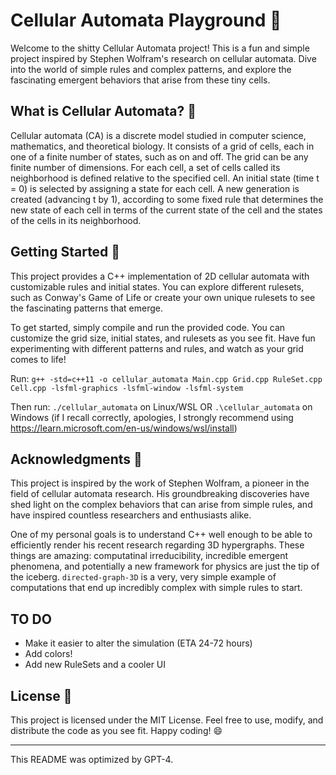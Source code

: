 # Cellular Automata Playground 🎉

Welcome to the shitty Cellular Automata project! This is a fun and simple project inspired by Stephen Wolfram's research on cellular automata. Dive into the world of simple rules and complex patterns, and explore the fascinating emergent behaviors that arise from these tiny cells.

## What is Cellular Automata? 🤔

Cellular automata (CA) is a discrete model studied in computer science, mathematics, and theoretical biology. It consists of a grid of cells, each in one of a finite number of states, such as on and off. The grid can be any finite number of dimensions. For each cell, a set of cells called its neighborhood is defined relative to the specified cell. An initial state (time t = 0) is selected by assigning a state for each cell. A new generation is created (advancing t by 1), according to some fixed rule that determines the new state of each cell in terms of the current state of the cell and the states of the cells in its neighborhood.

## Getting Started 🚀

This project provides a C++ implementation of 2D cellular automata with customizable rules and initial states. You can explore different rulesets, such as Conway's Game of Life or create your own unique rulesets to see the fascinating patterns that emerge.

To get started, simply compile and run the provided code. You can customize the grid size, initial states, and rulesets as you see fit. Have fun experimenting with different patterns and rules, and watch as your grid comes to life!

Run:
`g++ -std=c++11 -o cellular_automata Main.cpp Grid.cpp RuleSet.cpp Cell.cpp -lsfml-graphics -lsfml-window -lsfml-system`

Then run:
`./cellular_automata` on Linux/WSL
OR
`.\cellular_automata` on Windows (if I recall correctly, apologies, I strongly recommend using https://learn.microsoft.com/en-us/windows/wsl/install)

## Acknowledgments 🙌

This project is inspired by the work of Stephen Wolfram, a pioneer in the field of cellular automata research. His groundbreaking discoveries have shed light on the complex behaviors that can arise from simple rules, and have inspired countless researchers and enthusiasts alike.

One of my personal goals is to understand C++ well enough to be able to efficiently render his recent research regarding 3D hypergraphs. These things are amazing: computatinal irreducibility, incredible emergent phenomena, and potentially a new framework for physics are just the tip of the iceberg. `directed-graph-3D` is a very, very simple example of computations that end up incredibly complex with simple rules to start.

## TO DO

- Make it easier to alter the simulation (ETA 24-72 hours)
- Add colors!
- Add new RuleSets and a cooler UI

## License 📄

This project is licensed under the MIT License. Feel free to use, modify, and distribute the code as you see fit. Happy coding! 😄

-----------

This README was optimized by GPT-4.